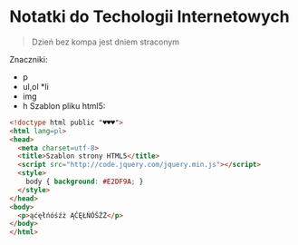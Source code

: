 # Notatki do Techologii Internetowych
> Dzień bez kompa jest dniem straconym

Znaczniki:
* p
* ul,ol
  *li
*  img
*  h
Szablon pliku html5:

```html
<!doctype html public "♥♥♥">
<html lang=pl>
<head>
  <meta charset=utf-8>
  <title>Szablon strony HTML5</title>
  <script src="http://code.jquery.com/jquery.min.js"></script>
  <style>
    body { background: #E2DF9A; }
  </style>
</head>
<body>
  <p>ąćęłńóśźż ĄĆĘŁŃÓŚŹŻ</p>
</body>
</html>
